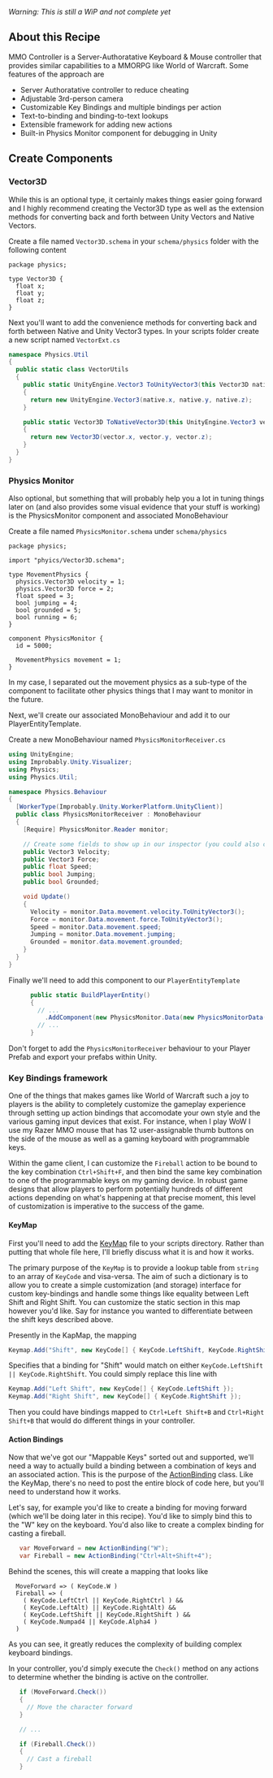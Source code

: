 *Warning: This is still a WiP and not complete yet*

## About this Recipe

MMO Controller is a Server-Authoratative Keyboard & Mouse controller that provides
similar capabilities to a MMORPG like World of Warcraft. Some features of the
approach are

* Server Authoratative controller to reduce cheating
* Adjustable 3rd-person camera
* Customizable Key Bindings and multiple bindings per action
* Text-to-binding and binding-to-text lookups
* Extensible framework for adding new actions
* Built-in Physics Monitor component for debugging in Unity

## Create Components

### Vector3D

While this is an optional type, it certainly makes things easier going forward
and I highly recommend creating the Vector3D type as well as the extension methods
for converting back and forth between Unity Vectors and Native Vectors.

Create a file named `Vector3D.schema` in your `schema/physics`
folder with the following content

```schemalang
package physics;

type Vector3D {
  float x;
  float y;
  float z;
}
```

Next you'll want to add the convenience methods for converting back and forth
between Native and Unity Vector3 types. In your scripts folder create a new script named `VectorExt.cs`

```c#
namespace Physics.Util
{
  public static class VectorUtils
  {
    public static UnityEngine.Vector3 ToUnityVector3(this Vector3D native)
    {
      return new UnityEngine.Vector3(native.x, native.y, native.z);
    }

    public static Vector3D ToNativeVector3D(this UnityEngine.Vector3 vector)
    {
      return new Vector3D(vector.x, vector.y, vector.z);
    }
  }
}
```

### Physics Monitor

Also optional, but something that will probably help you a lot in tuning things
later on (and also provides some visual evidence that your stuff is working) is
the PhysicsMonitor component and associated MonoBehaviour

Create a file named `PhysicsMonitor.schema` under `schema/physics`

```schemalang
package physics;

import "phyics/Vector3D.schema";

type MovementPhysics {
  physics.Vector3D velocity = 1;
  physics.Vector3D force = 2;
  float speed = 3;
  bool jumping = 4;
  bool grounded = 5;
  bool running = 6;
}

component PhysicsMonitor {
  id = 5000;

  MovementPhysics movement = 1;
}
```

In my case, I separated out the movement physics as a sub-type of the component
to facilitate other physics things that I may want to monitor in the future.

Next, we'll create our associated MonoBehaviour and add it to our PlayerEntityTemplate.

Create a new MonoBehaviour named `PhysicsMonitorReceiver.cs`

```C#
using UnityEngine;
using Improbably.Unity.Visualizer;
using Physics;
using Physics.Util;

namespace Physics.Behaviour
{
  [WorkerType(Improbably.Unity.WorkerPlatform.UnityClient)]
  public class PhysicsMonitorReceiver : MonoBehaviour
  {
    [Require] PhysicsMonitor.Reader monitor;

    // Create some fields to show up in our inspector (you could also create a serializable MovementPhysics wrapper for this)
    public Vector3 Velocity;
    public Vector3 Force;
    public float Speed;
    public bool Jumping;
    public bool Grounded;

    void Update()
    {
      Velocity = monitor.Data.movement.velocity.ToUnityVector3();
      Force = monitor.Data.movement.force.ToUnityVector3();
      Speed = monitor.Data.movement.speed;
      Jumping = monitor.Data.movement.jumping;
      Grounded = monitor.data.movement.grounded;
    }
  }
}
```

Finally we'll need to add this component to our `PlayerEntityTemplate`

```C#
      public static BuildPlayerEntity()
      {
        // ...
          .AddComponent(new PhysicsMonitor.Data(new PhysicsMonitorData()), CommonRequirementSets.PhysicsOnly)
        // ...
      }
```

Don't forget to add the `PhysicsMonitorReceiver` behaviour to your Player Prefab and export your prefabs within Unity.

### Key Bindings framework

One of the things that makes games like World of Warcraft such a joy to players is
the ability to completely customize the gameplay experience through setting up action
bindings that accomodate your own style and the various gaming input devices that
exist. For instance, when I play WoW I use my Razer MMO mouse that has 12 user-assignable
thumb buttons on the side of the mouse as well as a gaming keyboard with programmable
keys.

Within the game client, I can customize the `Fireball` action to be
bound to the key combination `Ctrl+Shift+F`, and then bind the same key combination to
one of the programmable keys on my gaming device. In robust game designs that allow
players to perform potentially hundreds of different actions depending on what's
happening at that precise moment, this level of customization is imperative to the
success of the game.

#### KeyMap

First you'll need to add the [KeyMap](../blob/master/scripts/Util/KeyMap.cs) file to
your scripts directory. Rather than putting that whole file here, I'll briefly discuss
what it is and how it works.

The primary purpose of the `KeyMap` is to provide a lookup table from `string` to an array
of `KeyCode` and visa-versa. The aim of such a dictionary is to allow you to create a
simple customization (and storage) interface for custom key-bindings and handle some things
like equality between Left Shift and Right Shift. You can customize the static section
in this map however you'd like. Say for instance you wanted to differentiate between
the shift keys described above.

Presently in the KapMap, the mapping

```C#
Keymap.Add("Shift", new KeyCode[] { KeyCode.LeftShift, KeyCode.RightShift });
```

Specifies that a binding for "Shift" would match on either `KeyCode.LeftShift || KeyCode.RightShift`. You could simply replace this line with

```C#
Keymap.Add("Left Shift", new KeyCode[] { KeyCode.LeftShift });
Keymap.Add("Right Shift", new KeyCode[] { KeyCode.RightShift });
```

Then you could have bindings mapped to `Ctrl+Left Shift+B` and `Ctrl+Right Shift+B`
that would do different things in your controller.

#### Action Bindings

Now that we've got our "Mappable Keys" sorted out and supported, we'll need a way
to actually build a binding between a combination of keys and an associated action.
This is the purpose of the [ActionBinding](../blob/master/scripts/Client/ActionBinding.cs)
class. Like the KeyMap, there's no need to post the entire block of code here, but
you'll need to understand how it works.

Let's say, for example you'd like to create a binding for moving forward (which we'll
be doing later in this recipe). You'd like to simply bind this to the "W" key on the
keyboard. You'd also like to create a complex binding for casting a fireball.

```C#
   var MoveForward = new ActionBinding("W");
   var Fireball = new ActionBinding("Ctrl+Alt+Shift+4");
```
Behind the scenes, this will create a mapping that looks like

```
  MoveForward => ( KeyCode.W )
  Fireball => (
    ( KeyCode.LeftCtrl || KeyCode.RightCtrl ) &&
    ( KeyCode.LeftAlt) || KeyCode.RightAlt) &&
    ( KeyCode.LeftShift || KeyCode.RightShift ) &&
    ( KeyCode.Numpad4 || KeyCode.Alpha4 )
  )
```

As you can see, it greatly reduces the complexity of building complex keyboard
bindings.

In your controller, you'd simply execute the `Check()` method on any actions to
determine whether the binding is active on the controller.

 ```C#
    if (MoveForward.Check())
    {
      // Move the character forward
    }

    // ...

    if (Fireball.Check())
    {
      // Cast a fireball
    }
  ```
